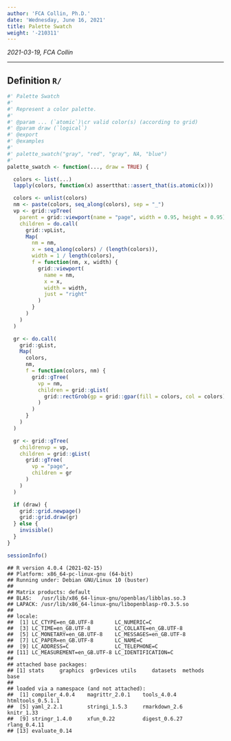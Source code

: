```yaml
---
author: 'FCA Collin, Ph.D.'
date: 'Wednesday, June 16, 2021'
title: Palette Swatch
weight: '-210311'
---
```


*2021-03-19, FCA Collin*

------------------------------------------------------------------------

<!--more-->
Definition `R/`
---------------

``` r
#' Palette Swatch
#'
#' Represent a color palette.
#'
#' @param ... (`atomic`)\cr valid color(s) (according to grid)
#' @param draw (`logical`)
#' @export
#' @examples
#'
#' palette_swatch("gray", "red", "gray", NA, "blue")
#'
palette_swatch <- function(..., draw = TRUE) {

  colors <- list(...)
  lapply(colors, function(x) assertthat::assert_that(is.atomic(x)))

  colors <- unlist(colors)
  nm <- paste(colors, seq_along(colors), sep = "_")
  vp <- grid::vpTree(
    parent = grid::viewport(name = "page", width = 0.95, height = 0.95),
    children = do.call(
      grid::vpList,
      Map(
        nm = nm,
        x = seq_along(colors) / (length(colors)),
        width = 1 / length(colors),
        f = function(nm, x, width) {
          grid::viewport(
            name = nm,
            x = x,
            width = width,
            just = "right"
          )
        }
      )
    )
  )

  gr <- do.call(
    grid::gList,
    Map(
      colors,
      nm,
      f = function(colors, nm) {
        grid::gTree(
          vp = nm,
          children = grid::gList(
            grid::rectGrob(gp = grid::gpar(fill = colors, col = colors))
          )
        )
      }
    )
  )

  gr <- grid::gTree(
    childrenvp = vp,
    children = grid::gList(
      grid::gTree(
        vp = "page",
        children = gr
      )
    )
  )

  if (draw) {
    grid::grid.newpage()
    grid::grid.draw(gr)
  } else {
    invisible()
  }
}
```

``` r
sessionInfo()
```

    ## R version 4.0.4 (2021-02-15)
    ## Platform: x86_64-pc-linux-gnu (64-bit)
    ## Running under: Debian GNU/Linux 10 (buster)
    ## 
    ## Matrix products: default
    ## BLAS:   /usr/lib/x86_64-linux-gnu/openblas/libblas.so.3
    ## LAPACK: /usr/lib/x86_64-linux-gnu/libopenblasp-r0.3.5.so
    ## 
    ## locale:
    ##  [1] LC_CTYPE=en_GB.UTF-8       LC_NUMERIC=C              
    ##  [3] LC_TIME=en_GB.UTF-8        LC_COLLATE=en_GB.UTF-8    
    ##  [5] LC_MONETARY=en_GB.UTF-8    LC_MESSAGES=en_GB.UTF-8   
    ##  [7] LC_PAPER=en_GB.UTF-8       LC_NAME=C                 
    ##  [9] LC_ADDRESS=C               LC_TELEPHONE=C            
    ## [11] LC_MEASUREMENT=en_GB.UTF-8 LC_IDENTIFICATION=C       
    ## 
    ## attached base packages:
    ## [1] stats     graphics  grDevices utils     datasets  methods   base     
    ## 
    ## loaded via a namespace (and not attached):
    ##  [1] compiler_4.0.4    magrittr_2.0.1    tools_4.0.4       htmltools_0.5.1.1
    ##  [5] yaml_2.2.1        stringi_1.5.3     rmarkdown_2.6     knitr_1.33       
    ##  [9] stringr_1.4.0     xfun_0.22         digest_0.6.27     rlang_0.4.11     
    ## [13] evaluate_0.14
